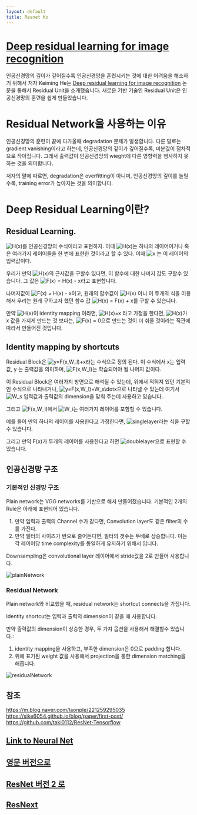```yaml
---
layout: default
title: Resnet Ko
---
```


# [Deep residual learning for image recognition](https://arxiv.org/pdf/1512.03385.pdf)

인공신경망의 깊이가 깊어질수록 인공신경망을 훈련시키는 것에 대한 어려움을 해소하기 위해서 저자 Keiming He는 [Deep residual learning for image recognition](https://arxiv.org/pdf/1512.03385.pdf) 논문을 통해서  Residual Unit을 소개했습니다. 새로운 기반 기술인 Residual Unit은 인공신경망의 훈련을 쉽게 만들었습니다.

# Residual Network을 사용하는 이유

인공신경망의 훈련이 끝에 다가올때 degradation 문제가 발생합니다. 다른 말로는 gradient vanishing이라고 하는데, 인공신경망의 깊이가 깊어질수록, 미분값이 점차적으로 작아집니다. 그레서 출력값이 인공신경망의 wieght에 다른 영향력을 행사하지 못하는 것을 의미합니다.

저자의 말에 따르면, degradation은 overfitting이 아니며, 인공신경망의 깊이를 늘릴 수록, training error가 높아지는 것을 의미합니다.

# Deep Residual Learning이란?

## Residual Learning.

![H(x)](https://latex.codecogs.com/svg.image?H(x))를 인공신경망의 수식이라고 표현하자. 이때 ![H(x)](https://latex.codecogs.com/svg.image?H(x))는 하나의 레이어이거나 혹은 여러가지 레이어들을 한 번에 표현한 것이라고 할 수 있다. 이때 ![x](https://latex.codecogs.com/svg.image?x) 는 이 레이어의 입력값이다.

우리가 만약 ![H(x)](https://latex.codecogs.com/svg.image?H(x))의 근사값을 구할수 있다면, 이 함수에 대한 나머지 값도 구할수 있습니다. 그 값은 ![F(x) = H(x) - x](https://latex.codecogs.com/svg.image?F(x)=H(x)-x)라고 표현합니다.

나머지값이 ![F(x) = H(x) - x](https://latex.codecogs.com/svg.image?F(x)=H(x)-x)이고, 원래의 함수값이 ![H(x)](https://latex.codecogs.com/svg.image?H(x)) 이니 이 두개의 식을 이용해서 우리는 원래 구하고자 했던 함수 값 ![H(x) = F(x) + x](https://latex.codecogs.com/svg.image?H(x)=F(x)+x)를 구할 수 있습니다.

만약 ![H(x)](https://latex.codecogs.com/svg.image?H(x))이 identity mapping 이라면, ![H(x)=x](https://latex.codecogs.com/svg.image?H(x)=x) 라고 가정을 한다면, ![H(x)](https://latex.codecogs.com/svg.image?H(x))가 x 값을 가지게 만드는 것 보다는,  ![F(x) = 0](https://latex.codecogs.com/svg.image?F(x)=0)으로 만드는 것이 더 쉬울 것이라는 직관에 따라서 만들어진 것입니다.

## Identity mapping by shortcuts
 
Residual Block은 ![y=F(x,W_l)+x](https://latex.codecogs.com/svg.image?y=F(x,W_l)+x)라는 수식으로 정의 된다. 이 수식에서 x는 입력값, y 는 출력값을 의미하며, ![F(x,W_l)](https://latex.codecogs.com/svg.image?F(x,W_l))는 학습되어야 될 나머지 값이다.

이 Residual Block은 여러가지 방면으로 해석될 수 있는데, 위에서 적혀져 있던 기본적인 수식으로 나타내거나, ![y=F(x,W_l)+W_s\dotx](https://latex.codecogs.com/svg.image?y=F(x,W_l)&plus;W_s&space;\cdot&space;x)으로 나타낼 수 있는데 여기서 ![W_s](https://latex.codecogs.com/svg.image?W_s) 입력값과 출력값의 dimension을 맞춰 주는데 사용하고 있습니다..

그리고 ![F(x,W_l)](https://latex.codecogs.com/svg.image?F(x,W_l))에서 ![W_i](https://latex.codecogs.com/svg.image?W_i)는 여러가지 레이어를 포함할 수 있습니다.

예를 들어 만약 하나의 레이어를 사용한다고 가정한다면, ![singlelayer](https://latex.codecogs.com/svg.image?y&space;=&space;W_1&space;\cdot&space;x&space;&plus;&space;x)라는 식을 구할 수 있습니다.

그리고 만약 F(x)가 두개의 레이어를 사용한다고 하면 ![doublelayer](https://latex.codecogs.com/svg.image?y&space;=&space;W_2&space;\cdot&space;W_1&space;\cdot&space;x&space;&plus;&space;x)으로 표현할 수 있습니다.

## 인공신경망 구조

### 기본적인 신경망 구조

Plain network는 VGG networks를 기반으로 해서 만들어졌습니다. 기본적인 2개의 Rule은 아래에 표현되어 있습니다.

 1. 만약 입력과 출력의 Channel 수가 같다면, Convolution layer도 같은 filter의 수를 가진다.  
 2. 만약 필터의 사이즈가 반으로 줄어든다면, 필터의 갯수는 두배로 상승합니다. 이는 각 레이어당 time complexity를 동일하게 유지하기 위해서 입니다.

Downsampling은 convolutional layer 레이어에서 stride값을 2로 만들어 사용합니다.

![plainNetwork](/assets/images/ToNN/Korean/plainNetwork.png)

### Residual Network

Plain network와 비교했을 때, residual network는 shortcut connects을 가집니다.

Identity shortcut는 입력과 출력의 dimension이 같을 때 사용합니다.

만약 출력값의 dimension이 상승한 경우, 두 가지 옵션을 사용해서 해결할수 있습니다.:
 1. identity mapping을 사용하고, 부족한 dimension은 0으로 padding 합니다.
 2. 위에 표기된 weight 값을 사용해서 projection을 통한 dimension matching을 해줍니다.

![residualNetwork](/assets/images/ToNN/Korean/residualNetwork.png)

## 참조
https://m.blog.naver.com/laonple/221259295035  
https://sike6054.github.io/blog/paper/first-post/  
https://github.com/taki0112/ResNet-Tensorflow

## [Link to Neural Net](../../)
## [영문 버전으로](../)
## [ResNet 버전 2 로](./V2/)
## [ResNext](./ResNext/)